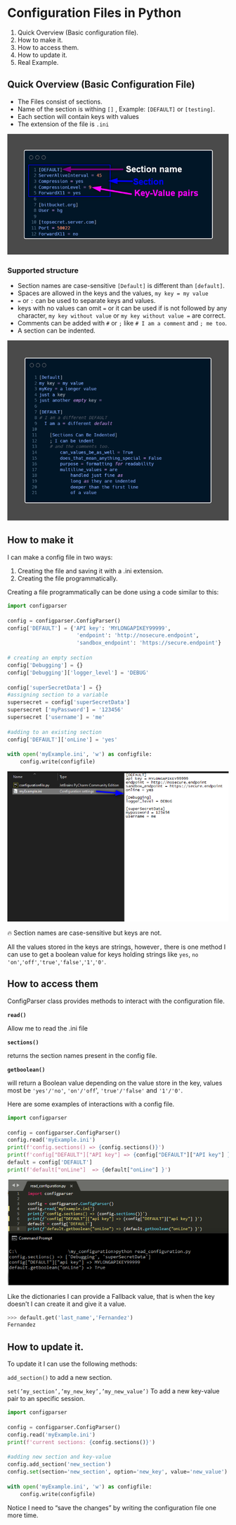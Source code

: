 # Configuration Files in Python


1. Quick Overview (Basic configuration file).
2. How to make it.
3. How to access them.
4. How to update it.
5. Real Example.


## Quick Overview (Basic Configuration File)

- The Files consist of sections.
- Name of the section is withing `[]` , Example: `[DEFAULT]` or `[testing]`.
- Each section will contain keys with values
- The extension of the file is `.ini`

![Content from python docs](images/configuration_file_001.png)


### Supported structure

- Section names are case-sensitive `[Default]` is different than `[default]`.
- Spaces are allowed in the keys and the values, `my key = my value`
- `=` or `:` can be used to separate keys and values.
- keys with no values can omit `=` or it can be used if is not followed by any character, `my key without value` or `my key without value =` are correct.
- Comments can be added with `#` or `;` like `# I am a comment` and `; me too`.
- A section can be indented.

![configuration_file_002.png](images/configuration_file_002.png)

## How to make it

I can make a config file in two ways:

1. Creating the file and saving it with a .ini extension.
2. Creating the file programmatically.

Creating a file programmatically can be done using a code similar to this:

```python
import configparser

config = configparser.ConfigParser()
config['DEFAULT'] = {'API key': 'MYLONGAPIKEY99999',
                      'endpoint': 'http://nosecure.endpoint',
                      'sandbox_endpoint': 'https://secure.endpoint'}

# creating an empty section
config['Debugging'] = {}
config['Debugging']['logger_level'] = 'DEBUG'

config['superSecretData'] = {}
#assigning section to a variable
supersecret = config['superSecretData']
supersecret ['myPassword'] = '123456'
supersecret ['username'] = 'me'

#adding to an existing section
config['DEFAULT']['onLine'] = 'yes'

with open('myExample.ini', 'w') as configfile:
	config.write(configfile)
```

![configuration_file_003.png](images/configuration_file_003.png)

<aside>
🔥 Section names are case-sensitive but keys are not.

</aside>

All the values store`d` in the keys are strings, however`,` there is one method I can use to get a boolean value for keys holding strings like `yes`, `no` `'on'`,`'off'`,`'true'`,`'false'`,`'1'`,`'0'`.

## How to access them

ConfigParser class provides methods to interact with the configuration file.

**`read()`**

Allow me to read the .ini file

**`sections()`**

returns the section names present in the config file.

**`getboolean()`**

will return a Boolean value depending on the value store in the key, values most be `'yes'/'no'`, `'on'/'off`', `'true'/'false'` and `'1'/'0'`.

Here are some examples of interactions with a config file.

```python
import configparser

config = configparser.ConfigParser()
config.read('myExample.ini')
print(f'config.sections() => {config.sections()}')
print(f'config["DEFAULT"]["API key"] => {config["DEFAULT"]["API key"] }')
default = config['DEFAULT']
print(f'default["onLine"]  => {default["onLine"] }')
```

![configuration_file_004.png](images/configuration_file_004.png)

Like the dictionaries I can provide a Fallback value, that is when the key doesn't I can create it and give it a value.

```python
>>> default.get('last_name','Fernandez')
Fernandez
```

## How to update it.

To update it  I can use the following methods:

`add_section()` to add a new section.

`set(’my_section’,’my_new_key’,’my_new_value’)` To add a new key-value pair to an specific session.

```python
import configparser

config = configparser.ConfigParser()
config.read('myExample.ini')
print(f'current sections: {config.sections()}')

#adding new section and key-value
config.add_section('new_section')
config.set(section='new_section', option='new_key', value='new_value')

with open('myExample.ini', 'w') as configfile:
	config.write(configfile)
```

Notice I need to “save the changes” by writing the configuration file one more time.
